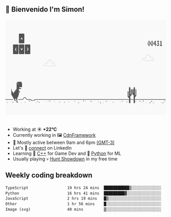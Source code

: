 <h2>👋 <b>Bienvenido I'm Simon!&nbsp;</b></h2>

<section>
  <img src="./static/banner.gif" height=300 width=1000>
</section>

<br>

<ul>
  <li>
		<!--START_SECTION:weather-->
		Working at <b>☀️   +22°C</b>
		<!--END_SECTION:weather-->
  </li>
  <li>
    Currently working in 🖼️&nbsp;<a href=https://github.com/snapverse/cdn-framework target=_blank>CdnFramework</a>
  </li>
  <li>
    🚩 Mostly active between 9am and 6pm <a href=https://onlinealarmkur.com/world/es target=_blank>(GMT-3)</a>
  </li>
  <li>
    Let's 🔗&nbsp;<a href=https://www.linkedin.com/in/itssimmons target=_blank>connect</a> on LinkedIn
  </li>
  <li>
    Learning 👴&nbsp;<a href=https://images3.memedroid.com/images/UPLOADED755/65f2bce6734f6.webp target=_blank>C++</a> for Game Dev and 🐍&nbsp;<a href=https://qph.cf2.quoracdn.net/main-qimg-4472b6229cb75bf66ab531f3ebd4f975-lq target=_blank>Python</a> for ML
  </li>
  <li>
    Usually playing 💀&nbsp;<a href=https://www.huntshowdown.com target=_blank>Hunt Showdown</a> in my free time
  </li>
</ul>

<h2><b>Weekly coding breakdown </b></h2>

<!--START_SECTION:waka-->

```txt
TypeScript                 19 hrs 24 mins  ███████████▒░░░░░░░░░░░░░   45.08 %
Python                     16 hrs 41 mins  █████████▓░░░░░░░░░░░░░░░   38.79 %
JavaScript                 2 hrs 19 mins   █▒░░░░░░░░░░░░░░░░░░░░░░░   05.41 %
Other                      1 hr 56 mins    █░░░░░░░░░░░░░░░░░░░░░░░░   04.52 %
Image (svg)                40 mins         ▒░░░░░░░░░░░░░░░░░░░░░░░░   01.56 %
```

<!--END_SECTION:waka-->
